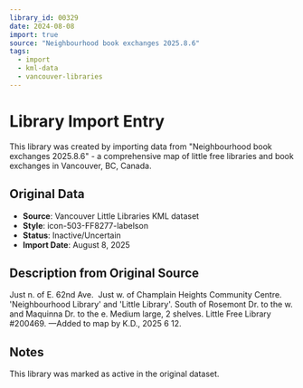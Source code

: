```yaml
---
library_id: 00329
date: 2024-08-08
import: true
source: "Neighbourhood book exchanges 2025.8.6"
tags:
  - import
  - kml-data
  - vancouver-libraries
---
```


# Library Import Entry

This library was created by importing data from "Neighbourhood book exchanges 2025.8.6" - a comprehensive map of little free libraries and book exchanges in Vancouver, BC, Canada.

## Original Data

- **Source**: Vancouver Little Libraries KML dataset
- **Style**: icon-503-FF8277-labelson
- **Status**: Inactive/Uncertain
- **Import Date**: August 8, 2025

## Description from Original Source

Just n. of E. 62nd Ave.  Just w. of 
Champlain Heights Community Centre.
'Neighbourhood Library' and 'Little Library'.
South of Rosemont Dr. to the w. and 
Maquinna Dr. to the e.
Medium large, 2 shelves.
Little Free Library #200469.
—Added to map by K.D., 2025 6 12.



## Notes

This library was marked as active in the original dataset.
